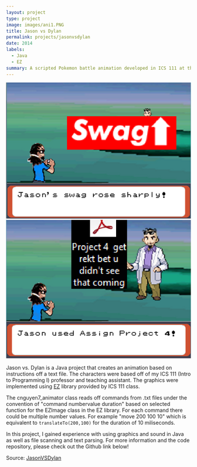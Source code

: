 ```yaml
---
layout: project
type: project
image: images/ani1.PNG
title: Jason vs Dylan
permalink: projects/jasonvsdylan
date: 2014
labels:
  - Java
  - EZ
summary: A scripted Pokemon battle animation developed in ICS 111 at the University of Hawaii at Manoa.
---
```


<img width=700 length=400 src="../images/ani2.PNG">
<img  width=700 length=400 src="../images/ani3.PNG">
<br>

Jason vs. Dylan is a Java project that creates an animation based on instructions off a text file. The characters were based off of my ICS 111 (Intro to Programming I) professor and teaching assistant. The graphics were implemented using [EZ](http://www2.hawaii.edu/~dylank/ics111/) library provided by ICS 111 class. 

The cnguyen7_animator class reads off commands from .txt files under the convention of "command numbervalue duration" based on selected function for the EZImage class in the EZ library. For each command there could be multiple number values. For example "move 200 100 10" which is equivalent to ``translateTo(200,100)`` for the duration of 10 miliseconds.

In this project, I gained experience with using graphics and sound in Java as well as file scanning and text parsing. For more information and the code repository, please check out the Github link below! 
 
Source: <a href="https://github.com/chrisnguyenhi/JasonVSDylan"><i class="large github icon"></i>JasonVSDylan</a>

